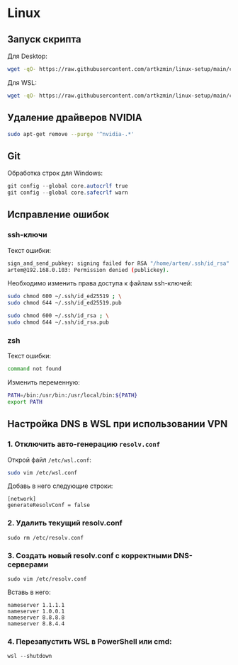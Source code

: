 # Linux


## Запуск скрипта
Для Desktop:
```bash
wget -qO- https://raw.githubusercontent.com/artkzmin/linux-setup/main/client/setup-desktop.sh | bash
```
Для WSL:
```bash
wget -qO- https://raw.githubusercontent.com/artkzmin/linux-setup/main/client/setup-wsl.sh | bash
```


## Удаление драйверов NVIDIA
```bash
sudo apt-get remove --purge '^nvidia-.*'
```

## Git
Обработка строк для Windows:
```ps1
git config --global core.autocrlf true
git config --global core.safecrlf warn
```


## Исправление ошибок
### ssh-ключи
Текст ошибки:
```bash
sign_and_send_pubkey: signing failed for RSA "/home/artem/.ssh/id_rsa" from agent: agent refused operation
artem@192.168.0.103: Permission denied (publickey).
```
Необходимо изменить права доступа к файлам ssh-ключей:
```bash
sudo chmod 600 ~/.ssh/id_ed25519 ; \
sudo chmod 644 ~/.ssh/id_ed25519.pub
```
```bash
sudo chmod 600 ~/.ssh/id_rsa ; \
sudo chmod 644 ~/.ssh/id_rsa.pub
```
### zsh
Текст ошибки:
```bash
command not found
```
Изменить переменную:
```bash
PATH=/bin:/usr/bin:/usr/local/bin:${PATH}
export PATH
```


## Настройка DNS в WSL при использовании VPN
### 1. Отключить авто-генерацию `resolv.conf`
Открой файл `/etc/wsl.conf`:
```bash
sudo vim /etc/wsl.conf
```
Добавь в него следующие строки:
```
[network]
generateResolvConf = false
```
### 2. Удалить текущий resolv.conf
```
sudo rm /etc/resolv.conf
```
### 3. Создать новый resolv.conf с корректными DNS-серверами
```
sudo vim /etc/resolv.conf
```
Вставь в него:
```
nameserver 1.1.1.1
nameserver 1.0.0.1
nameserver 8.8.8.8
nameserver 8.8.4.4
```
### 4. Перезапустить WSL в PowerShell или cmd:
```
wsl --shutdown
```
